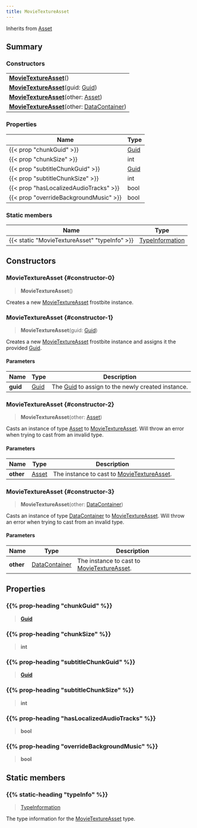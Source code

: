 ```yaml
---
title: MovieTextureAsset
---
```


Inherits from 
[Asset](/vext/ref/fb/asset)

## Summary
### Constructors
| |
| ----------- |
| **[MovieTextureAsset](#constructor-0)**() |
| **[MovieTextureAsset](#constructor-1)**(guid: [Guid](/vext/ref/shared/class/guid)) |
| **[MovieTextureAsset](#constructor-2)**(other: [Asset](/vext/ref/fb/asset)) |
| **[MovieTextureAsset](#constructor-3)**(other: [DataContainer](/vext/ref/shared/class/datacontainer)) |

### Properties
| Name | Type |
| ---- | ---- |
| {{< prop "chunkGuid" >}} | [Guid](/vext/ref/shared/class/guid) |
| {{< prop "chunkSize" >}} | int |
| {{< prop "subtitleChunkGuid" >}} | [Guid](/vext/ref/shared/class/guid) |
| {{< prop "subtitleChunkSize" >}} | int |
| {{< prop "hasLocalizedAudioTracks" >}} | bool |
| {{< prop "overrideBackgroundMusic" >}} | bool |

### Static members
| Name | Type |
| ---- | ---- |
| {{< static "MovieTextureAsset" "typeInfo" >}} | [TypeInformation](/vext/ref/shared/class/typeinformation) |

## Constructors
### MovieTextureAsset {#constructor-0}
> **MovieTextureAsset**()

Creates a new [MovieTextureAsset](/vext/ref/fb/movietextureasset) frostbite instance.

### MovieTextureAsset {#constructor-1}
> **MovieTextureAsset**(guid: [Guid](/vext/ref/shared/class/guid))

Creates a new [MovieTextureAsset](/vext/ref/fb/movietextureasset) frostbite instance and assigns it the provided [Guid](/vext/ref/shared/class/guid).

#### Parameters
| Name | Type | Description |
| ---- | ---- | ----------- |
| **guid** | [Guid](/vext/ref/shared/class/guid) | The [Guid](/vext/ref/shared/class/guid) to assign to the newly created instance. |

### MovieTextureAsset {#constructor-2}
> **MovieTextureAsset**(other: [Asset](/vext/ref/fb/asset))

Casts an instance of type [Asset](/vext/ref/fb/asset) to [MovieTextureAsset](/vext/ref/fb/movietextureasset). Will throw an error when trying to cast from an invalid type.

#### Parameters
| Name | Type | Description |
| ---- | ---- | ----------- |
| **other** | [Asset](/vext/ref/fb/asset) | The instance to cast to [MovieTextureAsset](/vext/ref/fb/movietextureasset). |

### MovieTextureAsset {#constructor-3}
> **MovieTextureAsset**(other: [DataContainer](/vext/ref/shared/class/datacontainer))

Casts an instance of type [DataContainer](/vext/ref/shared/class/datacontainer) to [MovieTextureAsset](/vext/ref/fb/movietextureasset). Will throw an error when trying to cast from an invalid type.

#### Parameters
| Name | Type | Description |
| ---- | ---- | ----------- |
| **other** | [DataContainer](/vext/ref/shared/class/datacontainer) | The instance to cast to [MovieTextureAsset](/vext/ref/fb/movietextureasset). |

## Properties
### {{% prop-heading "chunkGuid" %}}
> **[Guid](/vext/ref/shared/class/guid)**

### {{% prop-heading "chunkSize" %}}
> **int**

### {{% prop-heading "subtitleChunkGuid" %}}
> **[Guid](/vext/ref/shared/class/guid)**

### {{% prop-heading "subtitleChunkSize" %}}
> **int**

### {{% prop-heading "hasLocalizedAudioTracks" %}}
> **bool**

### {{% prop-heading "overrideBackgroundMusic" %}}
> **bool**

## Static members
### {{% static-heading "typeInfo" %}}
> [TypeInformation](/vext/ref/shared/class/typeinformation)

The type information for the [MovieTextureAsset](/vext/ref/fb/movietextureasset) type.

